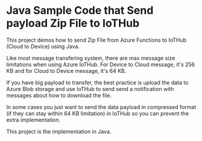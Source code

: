 # Java Sample Code that Send payload Zip File to IoTHub
 
This project demos how to send Zip File from Azure Functions to IoTHub (Cloud to Device) using Java.

Like most message transfering system, there are max message size limitations when using Azure IoTHub. 
For Device to Cloud message, it's 256 KB and for Cloud to Device message, it's 64 KB. 

If you have big payload to transfer, the best practice is upload the data to Azure Blob storage  and use IoTHub to send send a notification with messages about how to download the file. 

In some cases you just want to send the data payload in compressed format (if they can stay within 64 KB limitation) in IoTHub so you can prevent the extra implementation. 

This project is the implementation in Java.    






